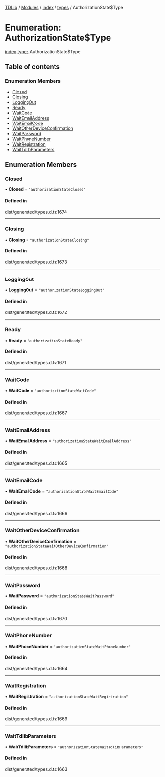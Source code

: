 [TDLib](../README.md) / [Modules](../modules.md) / [index](../modules/index.md) / [types](../modules/index.types.md) / AuthorizationState$Type

# Enumeration: AuthorizationState$Type

[index](../modules/index.md).[types](../modules/index.types.md).AuthorizationState$Type

## Table of contents

### Enumeration Members

- [Closed](index.types.AuthorizationState_Type.md#closed)
- [Closing](index.types.AuthorizationState_Type.md#closing)
- [LoggingOut](index.types.AuthorizationState_Type.md#loggingout)
- [Ready](index.types.AuthorizationState_Type.md#ready)
- [WaitCode](index.types.AuthorizationState_Type.md#waitcode)
- [WaitEmailAddress](index.types.AuthorizationState_Type.md#waitemailaddress)
- [WaitEmailCode](index.types.AuthorizationState_Type.md#waitemailcode)
- [WaitOtherDeviceConfirmation](index.types.AuthorizationState_Type.md#waitotherdeviceconfirmation)
- [WaitPassword](index.types.AuthorizationState_Type.md#waitpassword)
- [WaitPhoneNumber](index.types.AuthorizationState_Type.md#waitphonenumber)
- [WaitRegistration](index.types.AuthorizationState_Type.md#waitregistration)
- [WaitTdlibParameters](index.types.AuthorizationState_Type.md#waittdlibparameters)

## Enumeration Members

### Closed

• **Closed** = ``"authorizationStateClosed"``

#### Defined in

dist/generated/types.d.ts:1674

___

### Closing

• **Closing** = ``"authorizationStateClosing"``

#### Defined in

dist/generated/types.d.ts:1673

___

### LoggingOut

• **LoggingOut** = ``"authorizationStateLoggingOut"``

#### Defined in

dist/generated/types.d.ts:1672

___

### Ready

• **Ready** = ``"authorizationStateReady"``

#### Defined in

dist/generated/types.d.ts:1671

___

### WaitCode

• **WaitCode** = ``"authorizationStateWaitCode"``

#### Defined in

dist/generated/types.d.ts:1667

___

### WaitEmailAddress

• **WaitEmailAddress** = ``"authorizationStateWaitEmailAddress"``

#### Defined in

dist/generated/types.d.ts:1665

___

### WaitEmailCode

• **WaitEmailCode** = ``"authorizationStateWaitEmailCode"``

#### Defined in

dist/generated/types.d.ts:1666

___

### WaitOtherDeviceConfirmation

• **WaitOtherDeviceConfirmation** = ``"authorizationStateWaitOtherDeviceConfirmation"``

#### Defined in

dist/generated/types.d.ts:1668

___

### WaitPassword

• **WaitPassword** = ``"authorizationStateWaitPassword"``

#### Defined in

dist/generated/types.d.ts:1670

___

### WaitPhoneNumber

• **WaitPhoneNumber** = ``"authorizationStateWaitPhoneNumber"``

#### Defined in

dist/generated/types.d.ts:1664

___

### WaitRegistration

• **WaitRegistration** = ``"authorizationStateWaitRegistration"``

#### Defined in

dist/generated/types.d.ts:1669

___

### WaitTdlibParameters

• **WaitTdlibParameters** = ``"authorizationStateWaitTdlibParameters"``

#### Defined in

dist/generated/types.d.ts:1663
